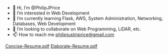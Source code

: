- 👋 Hi, I’m @PhilipJPrice
- 👀 I’m interested in Web Development
- 🌱 I’m currently learning Flask, AWS, System Administration, Networking, Databases, Web Development
- 💞️ I’m looking to collaborate on Web Programming, LiDAR, etc.
- 📫 How to reach me philipjustinprice@gmail.com

<!---
PhilipJPrice/PhilipJPrice is a ✨ special ✨ repository because its `README.md` (this file) appears on your GitHub profile.
You can click the Preview link to take a look at your changes.
--->
[Concise-Resume.pdf](https://github.com/PhilipJPrice/PhilipJPrice/files/10095133/Resume.pdf)
[Elaborate-Resume.pdf](https://github.com/PhilipJPrice/PhilipJPrice/files/10492615/Resume.pdf)
